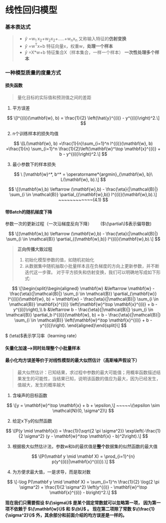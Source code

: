 # 线性回归模型
### 基本表达式
> - $\widehat{y}$ =w<sub>1 </sub>x<sub>2</sub>+w<sub>2</sub>x<sub>2</sub>+.....+w<sub>n</sub>x<sub>n</sub>      又称输入特征的**仿射变换**
> - $\widehat{y}$ =w<sup>T</sup>x+b        特征向量x，权重w，**处理一个样本**
> - $\widehat{y}$ =X*w+b                   特征集合X（样本集合，一样一个样本） **一次性处理多个样本**

### 一种模型质量的度量方式
#### 损失函数
> 量化目标的实际值和预测值之间的差距
1. 平方误差

$$
\[l^{(i)}(\mathbf{w}, b) = \frac{1}{2} \left(\hat{y}^{(i)} - y^{(i)}\right)^2.\]
$$

2. n个训练样本的损失均值

$$
\[L(\mathbf{w}, b) =\frac{1}{n}\sum_{i=1}^n l^{(i)}(\mathbf{w}, b) =\frac{1}{n} \sum_{i=1}^n \frac{1}{2}\left(\mathbf{w}^\top \mathbf{x}^{(i)} + b - y^{(i)}\right)^2.\]
$$

3. 最小参数下的样本损失

$$
\ [\mathbf{w}^*, b^* = \operatorname*{argmin}_{\mathbf{w}, b}\ L(\mathbf{w}, b).\]
$$

$$
\[(\mathbf{w},b) \leftarrow (\mathbf{w},b) - \frac{\eta}{|\mathcal{B}|} \sum_{i \in \mathcal{B}} \partial_{(\mathbf{w},b)} l^{(i)}(\mathbf{w},b).\]  ~~~~~~~~~~~~(4.1)
$$

#### 带Batch的随机梯度下降
参数一次的更新过程（一次沿梯度反向下降） $~~~~~~$($\(\partial\)$表示偏导数)

$$
\[(\mathbf{w},b) \leftarrow (\mathbf{w},b) - \frac{\eta}{|\mathcal{B}|} \sum_{i \in \mathcal{B}} \partial_{(\mathbf{w},b)} l^{(i)}(\mathbf{w},b).\]
$$

> **正向传播大致过程**
> 1. 初始化模型参数的值，如随机初始化
> 2. 从数据集中随机抽取小批量样本且在负梯度的方向上更新参数，并不断迭代这一步骤。 对于平方损失和仿射变换，我们可以明确地写成如下形式:

$$
\[\begin{split}\begin{aligned} \mathbf{w} &\leftarrow \mathbf{w} - \frac{\eta}{|\mathcal{B}|} \sum_{i \in \mathcal{B}} \partial_{\mathbf{w}} l^{(i)}(\mathbf{w}, b) = \mathbf{w} - \frac{\eta}{|\mathcal{B}|} \sum_{i \in \mathcal{B}} \mathbf{x}^{(i)} \left(\mathbf{w}^\top \mathbf{x}^{(i)} + b - y^{(i)}\right),\\ b &\leftarrow b - \frac{\eta}{|\mathcal{B}|} \sum_{i \in \mathcal{B}} \partial_b l^{(i)}(\mathbf{w}, b) = b - \frac{\eta}{|\mathcal{B}|} \sum_{i \in \mathcal{B}} \left(\mathbf{w}^\top \mathbf{x}^{(i)} + b - y^{(i)}\right). \end{aligned}\end{split}\]
$$

$ \(\eta\)$表示学习率（learning rate）

#### 矢量化加速-->同时处理整个小批量样本

#### 最小化均方误差等价于对线性模型的最大似然估计（高斯噪声假设下）
> 最大似然估计：已知结果，求过程中参数的最大可能值；用概率函数描述结果发生的可能性，当结果已知，说明该函数的值应为最大，因为已经发生，值越大，发生的概率越大
 1. 含噪声的目标函数

$$
\[y = \mathbf{w}^\top \mathbf{x} + b + \epsilon,\] ~~~~~\(\epsilon \sim \mathcal{N}(0, \sigma^2)\)
$$

 2. 给定x下y的似然函数

$$
\[P(y \mid \mathbf{x}) = \frac{1}{\sqrt{2 \pi \sigma^2}} \exp\left(-\frac{1}{2 \sigma^2} (y - \mathbf{w}^\top \mathbf{x} - b)^2\right).\]
$$

 3. 根据极大似然估计法，参数w和b的最优值是**整个**数据集的似然函数的最大值

$$
\[P(\mathbf y \mid \mathbf X) = \prod_{i=1}^{n} p(y^{(i)}|\mathbf{x}^{(i)}).\]
$$

4. 为方便求最大值，一是求导，而是取对数

$$
\[-\log P(\mathbf y \mid \mathbf X) = \sum_{i=1}^n \frac{1}{2} \log(2 \pi \sigma^2) + \frac{1}{2 \sigma^2} \left(y^{(i)} - \mathbf{w}^\top \mathbf{x}^{(i)} - b\right)^2.\]
$$

**现在我们只需要假设 $\(\sigma\)$ 是某个固定常数就可以忽略第一项， 因为第一项不依赖于 $\(\mathbf{w}\)$ 和 $\(b\)$ 。 现在第二项除了常数 $\(\frac{1}{\sigma^2}\)$ 外，其余部分和前面介绍的均方误差是一样的。**



